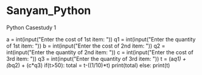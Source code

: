 # Sanyam_Python
Python Casestudy 1

a = int(input("Enter the cost of 1st item: "))
q1 = int(input("Enter the quantity of 1st item: "))
b = int(input("Enter the cost of 2nd item: "))
q2 = int(input("Enter the quantity of 2nd item: "))
c = int(input("Enter the cost of 3rd item: "))
q3 = int(input("Enter the quantity of 3rd item: "))
t = (a*q1) + (b*q2) + (c*q3)
if(t>50):
  total = t-((1/10)*t)
  print(total)
else:
  print(t)

